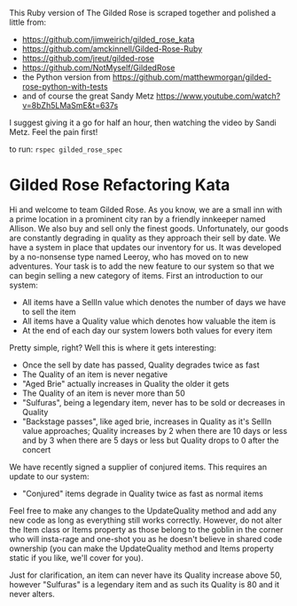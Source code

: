This Ruby version of The Gilded Rose is scraped together and polished a little from:

- https://github.com/jimweirich/gilded_rose_kata
- https://github.com/amckinnell/Gilded-Rose-Ruby
- https://github.com/jreut/gilded-rose
- https://github.com/NotMyself/GildedRose
- the Python version from https://github.com/matthewmorgan/gilded-rose-python-with-tests
- and of course the great Sandy Metz https://www.youtube.com/watch?v=8bZh5LMaSmE&t=637s

I suggest giving it a go for half an hour, then watching the video by Sandi Metz. Feel the pain first!

to run: `rspec gilded_rose_spec`

# Gilded Rose Refactoring Kata

Hi and welcome to team Gilded Rose. As you know, we are a small inn with a prime location in a prominent city ran by a friendly innkeeper named Allison. We also buy and sell only the finest goods. Unfortunately, our goods are constantly degrading in quality as they approach their sell by date. We have a system in place that updates our inventory for us. It was developed by a no-nonsense type named Leeroy, who has moved on to new adventures. Your task is to add the new feature to our system so that we can begin selling a new category of items. First an introduction to our system:

- All items have a SellIn value which denotes the number of days we have to sell the item
- All items have a Quality value which denotes how valuable the item is
- At the end of each day our system lowers both values for every item

Pretty simple, right? Well this is where it gets interesting:

- Once the sell by date has passed, Quality degrades twice as fast
- The Quality of an item is never negative
- "Aged Brie" actually increases in Quality the older it gets
- The Quality of an item is never more than 50
- "Sulfuras", being a legendary item, never has to be sold or decreases
in Quality
- "Backstage passes", like aged brie, increases in Quality as it's SellIn value approaches; Quality increases by 2 when there are 10 days or less and by 3 when there are 5 days or less but Quality drops to 0 after the concert

We have recently signed a supplier of conjured items. This requires an update to our system:

- "Conjured" items degrade in Quality twice as fast as normal items

Feel free to make any changes to the UpdateQuality method and add any new code as long as everything still works correctly. However, do not alter the Item class or Items property as those belong to the goblin in the corner who will insta-rage and one-shot you as he doesn't believe in shared code ownership (you can make the UpdateQuality method and Items property static if you like, we'll cover for you).

Just for clarification, an item can never have its Quality increase above 50, however "Sulfuras" is a legendary item and as such its
Quality is 80 and it never alters.
